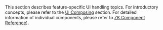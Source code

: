 This section describes feature-specific UI handling topics. For
introductory concepts, please refer to the [UI Composing]({{site.baseurl}}/zk_dev_ref/ui_composing) section.
For detailed information of individual components, please refer to [ZK Component Reference](/zk_component_ref/introduction)).
